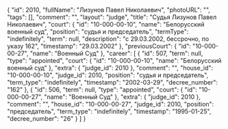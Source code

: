 {
    "id": 2010,
    "fullName": "Лизунов Павел Николаевич",
    "photoURL": "",
    "tags": [],
    "comment": "",
    "layout": "judge",
    "title": "Судья Лизунов Павел Николаевич",
    "court": {
        "id": "10-000-00-10",
        "name": "Белорусский военный суд",
        "position": "судья и председатель",
        "termType": "indefinitely",
        "term": null,
        "description": "c 29.03.2002, бессрочно, по указу 162",
        "timestamp": "29.03.2002"
    },
    "previousCourt": {
        "id": "10-000-00-27",
        "name": "Военный Суд"
    },
    "career": [
        {
            "id": 507,
            "term": null,
            "type": "appointed",
            "court": {
                "id": "10-000-00-10",
                "name": "Белорусский военный суд"
            },
            "extra": {
                "judge_id": 2010
            },
            "comment": "",
            "house_id": "10-000-00-10",
            "judge_id": 2010,
            "position": "судья и председатель",
            "term_type": "indefinitely",
            "timestamp": "2002-03-29",
            "decree_number": "162"
        },
        {
            "id": 506,
            "term": null,
            "type": "appointed",
            "court": {
                "id": "10-000-00-27",
                "name": "Военный Суд"
            },
            "extra": {
                "judge_id": 2010
            },
            "comment": "",
            "house_id": "10-000-00-27",
            "judge_id": 2010,
            "position": "председатель",
            "term_type": "indefinitely",
            "timestamp": "1995-01-25",
            "decree_number": "26"
        }
    ]
}